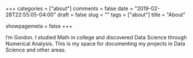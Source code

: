 +++
categories = ["about"]
comments = false
date = "2019-02-28T22:55:05-04:00"
draft = false
slug = ""
tags = ["about"]
title = "About"

showpagemeta = false
+++

I’m Gordon. I studied Math in college and discovered Data Science through Numerical Analysis. This is my space for documenting my projects in Data Science and other areas.

